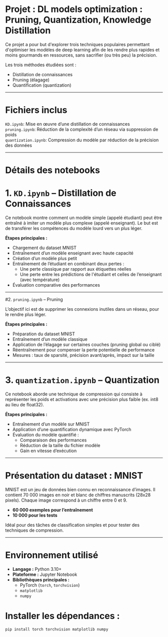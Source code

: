 # Projet : DL models optimization : Pruning, Quantization, Knowledge Distillation 

Ce projet a pour but d'explorer trois techniques populaires permettant d'optimiser les modèles de deep learning afin de les rendre plus rapides et moins gourmands en ressources, sans sacrifier (ou très peu) la précision.

Les trois méthodes étudiées sont :

- Distillation de connaissances
- Pruning (élagage)
- Quantification (quantization)

---

# Fichiers inclus

`KD.ipynb`: Mise en œuvre d’une distillation de connaissances                   
`pruning.ipynb`: Réduction de la complexité d’un réseau via suppression de poids     
`quantization.ipynb`: Compression du modèle par réduction de la précision des données    

---

# Détails des notebooks

# 1. `KD.ipynb` – Distillation de Connaissances

Ce notebook montre comment un modèle simple (appelé étudiant) peut être entraîné à imiter un modèle plus complexe (appelé enseignant). Le but est de transférer les compétences du modèle lourd vers un plus léger.

**Étapes principales :**
- Chargement du dataset MNIST
- Entraînement d’un modèle enseignant avec haute capacité
- Création d’un modèle plus petit
- Entraînement de l’étudiant en combinant deux pertes :
  - Une perte classique par rapport aux étiquettes réelles
  - Une perte entre les prédictions de l'étudiant et celles de l’enseignant (avec température)
- Évaluation comparative des performances

---

#2. `pruning.ipynb` – Pruning

L’objectif ici est de supprimer les connexions inutiles dans un réseau, pour le rendre plus léger.

**Étapes principales :**
- Préparation du dataset MNIST
- Entraînement d’un modèle classique
- Application de l’élagage sur certaines couches (pruning global ou ciblé)
- Réentraînement pour compenser la perte potentielle de performance
- Mesures : taux de sparsité, précision avant/après, impact sur la taille

---

# 3. `quantization.ipynb` – Quantization

Ce notebook aborde une technique de compression qui consiste à représenter les poids et activations avec une précision plus faible (ex. int8 au lieu de float32).

**Étapes principales :**
- Entraînement d’un modèle sur MNIST
- Application d’une quantification dynamique avec PyTorch
- Évaluation du modèle quantifié :
  - Comparaison des performances
  - Réduction de la taille du fichier modèle
  - Gain en vitesse d’exécution

---

# Présentation du dataset : MNIST

MNIST est un jeu de données bien connu en reconnaissance d’images. Il contient 70 000 images en noir et blanc de chiffres manuscrits (28x28 pixels). Chaque image correspond à un chiffre entre 0 et 9.

- **60 000 exemples pour l’entraînement**
- **10 000 pour les tests**

Idéal pour des tâches de classification simples et pour tester des techniques de compression.

---

# Environnement utilisé

- **Langage :** Python 3.10+
- **Plateforme :** Jupyter Notebook
- **Bibliothèques principales :**
  - PyTorch (`torch`, `torchvision`)
  - `matplotlib`
  - `numpy`

# Installer les dépendances :

```bash
pip install torch torchvision matplotlib numpy
